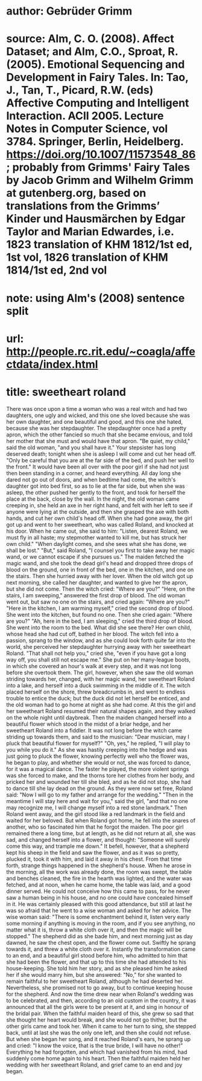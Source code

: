 # author: Gebrüder Grimm
# source: Alm, C. O. (2008). Affect Dataset; and Alm, C.O., Sproat, R. (2005). Emotional Sequencing and Development in Fairy Tales. In: Tao, J., Tan, T., Picard, R.W. (eds) Affective Computing and Intelligent Interaction. ACII 2005. Lecture Notes in Computer Science, vol 3784. Springer, Berlin, Heidelberg. https://doi.org/10.1007/11573548_86; probably from Grimms' Fairy Tales by Jacob Grimm and Wilhelm Grimm at gutenberg.org, based on translations from the Grimms’ Kinder und Hausmärchen by Edgar Taylor and Marian Edwardes, i.e. 1823 translation of KHM 1812/1st ed, 1st vol, 1826 translation of KHM 1814/1st ed, 2nd vol
# note: using Alm's (2008) sentence split
# url: http://people.rc.rit.edu/~coagla/affectdata/index.html
# title: sweetheart roland

There was once upon a time a woman who was a real witch and had two daughters, one ugly and wicked, and this one she loved because she was her own daughter, and one beautiful and good, and this one she hated, because she was her stepdaughter.
The stepdaughter once had a pretty apron, which the other fancied so much that she became envious, and told her mother that she must and would have that apron.
"Be quiet, my child," said the old woman, "and you shall have it."
Your stepsister has long deserved death; tonight when she is asleep I will come and cut her head off.
"Only be careful that you are at the far side of the bed, and push her well to the front."
It would have been all over with the poor girl if she had not just then been standing in a corner, and heard everything.
All day long she dared not go out of doors, and when bedtime had come, the witch's daughter got into bed first, so as to lie at the far side, but when she was asleep, the other pushed her gently to the front, and took for herself the place at the back, close by the wall.
In the night, the old woman came creeping in, she held an axe in her right hand, and felt with her left to see if anyone were lying at the outside, and then she grasped the axe with both hands, and cut her own child's head off.
When she had gone away, the girl got up and went to her sweetheart, who was called Roland, and knocked at his door.
When he came out, she said to him: "Listen, dearest Roland, we must fly in all haste; my stepmother wanted to kill me, but has struck her own child."
"When daylight comes, and she sees what she has done, we shall be lost."
"But," said Roland, "I counsel you first to take away her magic wand, or we cannot escape if she pursues us."
The maiden fetched the magic wand, and she took the dead girl's head and dropped three drops of blood on the ground, one in front of the bed, one in the kitchen, and one on the stairs.
Then she hurried away with her lover.
When the old witch got up next morning, she called her daughter, and wanted to give her the apron, but she did not come.
Then the witch cried: "Where are you?"
"Here, on the stairs, I am sweeping," answered the first drop of blood.
The old woman went out, but saw no one on the stairs, and cried again: "Where are you?"
"Here in the kitchen, I am warming myself," cried the second drop of blood.
She went into the kitchen, but found no one.
Then she cried again: "Where are you?"
"Ah, here in the bed, I am sleeping," cried the third drop of blood.
She went into the room to the bed.
What did she see there?
Her own child, whose head she had cut off, bathed in her blood.
The witch fell into a passion, sprang to the window, and as she could look forth quite far into the world, she perceived her stepdaughter hurrying away with her sweetheart Roland.
"That shall not help you," cried she, "even if you have got a long way off, you shall still not escape me."
She put on her many-league boots, in which she covered an hour's walk at every step, and it was not long before she overtook them.
The girl, however, when she saw the old woman striding towards her, changed, with her magic wand, her sweetheart Roland into a lake, and herself into a duck swimming in the middle of it.
The witch placed herself on the shore, threw breadcrumbs in, and went to endless trouble to entice the duck; but the duck did not let herself be enticed, and the old woman had to go home at night as she had come.
At this the girl and her sweetheart Roland resumed their natural shapes again, and they walked on the whole night until daybreak.
Then the maiden changed herself into a beautiful flower which stood in the midst of a briar hedge, and her sweetheart Roland into a fiddler.
It was not long before the witch came striding up towards them, and said to the musician: "Dear musician, may I pluck that beautiful flower for myself?"
"Oh, yes," he replied, "I will play to you while you do it."
As she was hastily creeping into the hedge and was just going to pluck the flower, knowing perfectly well who the flower was, he began to play, and whether she would or not, she was forced to dance, for it was a magical dance.
The faster he played, the more violent springs was she forced to make, and the thorns tore her clothes from her body, and pricked her and wounded her till she bled, and as he did not stop, she had to dance till she lay dead on the ground.
As they were now set free, Roland said: "Now I will go to my father and arrange for the wedding."
"Then in the meantime I will stay here and wait for you," said the girl, "and that no one may recognize me, I will change myself into a red stone landmark."
Then Roland went away, and the girl stood like a red landmark in the field and waited for her beloved.
But when Roland got home, he fell into the snares of another, who so fascinated him that he forgot the maiden.
The poor girl remained there a long time, but at length, as he did not return at all, she was sad, and changed herself into a flower, and thought: "Someone will surely come this way, and trample me down."
It befell, however, that a shepherd kept his sheep in the field and saw the flower, and as it was so pretty, plucked it, took it with him, and laid it away in his chest.
From that time forth, strange things happened in the shepherd's house.
When he arose in the morning, all the work was already done, the room was swept, the table and benches cleaned, the fire in the hearth was lighted, and the water was fetched, and at noon, when he came home, the table was laid, and a good dinner served.
He could not conceive how this came to pass, for he never saw a human being in his house, and no one could have concealed himself in it.
He was certainly pleased with this good attendance, but still at last he was so afraid that he went to a wise woman and asked for her advice.
The wise woman said: "There is some enchantment behind it, listen very early some morning if anything is moving in the room, and if you see anything, no matter what it is, throw a white cloth over it, and then the magic will be stopped."
The shepherd did as she bade him, and next morning just as day dawned, he saw the chest open, and the flower come out.
Swiftly he sprang towards it, and threw a white cloth over it.
Instantly the transformation came to an end, and a beautiful girl stood before him, who admitted to him that she had been the flower, and that up to this time she had attended to his house-keeping.
She told him her story, and as she pleased him he asked her if she would marry him, but she answered: "No," for she wanted to remain faithful to her sweetheart Roland, although he had deserted her.
Nevertheless, she promised not to go away, but to continue keeping house for the shepherd.
And now the time drew near when Roland's wedding was to be celebrated, and then, according to an old custom in the country, it was announced that all the girls were to be present at it, and sing in honour of the bridal pair.
When the faithful maiden heard of this, she grew so sad that she thought her heart would break, and she would not go thither, but the other girls came and took her.
When it came to her turn to sing, she stepped back, until at last she was the only one left, and then she could not refuse.
But when she began her song, and it reached Roland's ears, he sprang up and cried: "I know the voice, that is the true bride, I will have no other!"
Everything he had forgotten, and which had vanished from his mind, had suddenly come home again to his heart.
Then the faithful maiden held her wedding with her sweetheart Roland, and grief came to an end and joy began.
